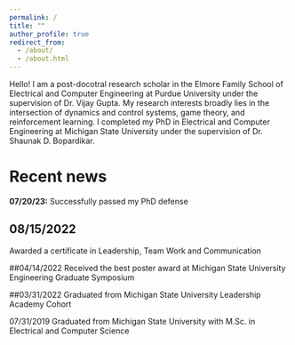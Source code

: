 ```yaml
---
permalink: /
title: ""
author_profile: true
redirect_from: 
  - /about/
  - /about.html
---
```


Hello! I am a post-docotral research scholar in the Elmore Family School of Electrical and Computer Engineering at Purdue University under the supervision of Dr. Vijay Gupta. My research interests broadly lies in the intersection of dynamics and control systems, game theory, and reinforcement learning. I completed my PhD in Electrical and Computer Engineering at Michigan State University under the supervision of Dr. Shaunak D. Bopardikar.


# Recent news

__07/20/23:__ Successfully passed my PhD defense

## 08/15/2022
Awarded a certificate in Leadership, Team Work and Communication

##04/14/2022
Received the best poster award at Michigan State University Engineering Graduate Symposium

##03/31/2022
Graduated from Michigan State University Leadership Academy Cohort

07/31/2019
Graduated from Michigan State University with M.Sc. in Electrical and Computer Science
